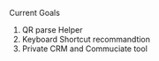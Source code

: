 Current Goals
1. QR parse Helper
2. Keyboard Shortcut recommandtion
3. Private CRM and Commuciate tool